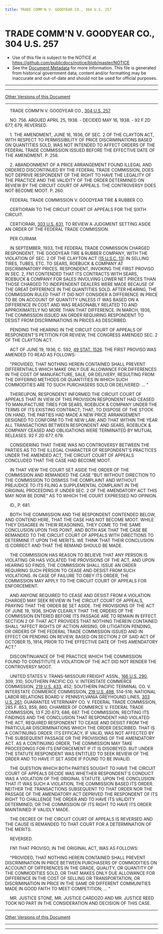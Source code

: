 ```yaml
---
title: TRADE COMM'N V. GOODYEAR CO., 304 U.S. 257
---
```


# TRADE COMM'N V. GOODYEAR CO., 304 U.S. 257

* Use of this file is subject to the NOTICE at https://github.com/publicdocs/notice/blob/master/NOTICE
* See the [Document Metadata](../../../index.md) for more information.
  This file is generated from historical government data; content and/or formatting may be inaccurate and out-of-date and should not be used for official purposes.

----------
----------

[Other Versions of this Document](https://publicdocs.github.io/go/links?ns=uslm-x&ref=%2Fus%2Fcourts%2Fscotus%2FusReporter%2F304%2F257)

----------

    TRADE COMM'N V. GOODYEAR CO., [304 U.S. 257][/us/courts/scotus/usReporter/304/257]

    NO. 756.  ARGUED APRIL 25, 1938.  - DECIDED MAY 16, 1938.  - 92 F.2D 677, 679, REVERSED.

    1.  THE AMENDMENT, JUNE 16, 1936, OF SEC. 2 OF THE CLAYTON ACT, WITH RESPECT TO PERMISSIBILITY OF PRICE DISCRIMINATIONS BASED ON QUANTITIES SOLD, WAS NOT INTENDED TO AFFECT ORDERS OF THE FEDERAL TRADE COMMISSION ISSUED BEFORE THE EFFECTIVE DATE OF THE AMENDMENT.  P. 258.

    2.  ABANDONMENT OF A PRICE ARRANGEMENT FOUND ILLEGAL AND ORDERED DISCONTINUED BY THE FEDERAL TRADE COMMISSION, DOES NOT DEPRIVE RESPONDENT OF THE RIGHT TO HAVE THE LEGALITY OF THE PRACTICE AND THE VALIDITY OF THE ORDER DETERMINED ON REVIEW BY THE CIRCUIT COURT OF APPEALS.  THE CONTROVERSY DOES NOT BECOME MOOT.  P. 260.

    FEDERAL TRADE COMMISSION V. GOODYEAR TIRE & RUBBER CO.

    CERTIORARI TO THE CIRCUIT COURT OF APPEALS FOR THE SIXTH CIRCUIT.

    CERTIORARI, [303 U.S. 631][/us/courts/scotus/usReporter/303/631], TO REVIEW A JUDGMENT SETTING ASIDE AN ORDER OF THE FEDERAL TRADE COMMISSION.

    PER CURIAM.

    IN SEPTEMBER, 1933, THE FEDERAL TRADE COMMISSION CHARGED RESPONDENT, THE GOODYEAR TIRE & RUBBER COMPANY, WITH THE VIOLATION OF SEC. 2 OF THE CLAYTON ACT ([15 U.S.C. 13][/us/usc/t15/s13]) IN SELLING TIRES, TUBES, ETC. TO SEARS, ROEBUCK & COMPANY AT DISCRIMINATORY PRICES.  RESPONDENT, INVOKING THE FIRST PROVISO IN SEC. 2,  FN1  CONTENDED THAT ITS CONTRACTS WITH SEARS, ROEBUCK & COMPANY FOR SALES INVOLVING LOWER NET PRICES THAN THOSE CHARGED TO INDEPENDENT DEALERS WERE MADE BECAUSE OF THE GREAT DIFFERENCE IN THE QUANTITIES SOLD.  AFTER HEARING, THE COMMISSION RULED THAT IT DID NOT CONSIDER A DIFFERENCE IN PRICE TO BE ON ACCOUNT OF QUANTITY UNLESS IT WAS BASED ON A DIFFERENCE IN COST AND WAS REASONABLY RELATED TO AND APPROXIMATELY NO MORE THAN THAT DIFFERENCE.  IN MARCH, 1936, THE COMMISSION ISSUED AN ORDER REQUIRING RESPONDENT TO DESIST FROM DISCRIMINATIONS IN PRICES AS DESCRIBED.

    PENDING THE HEARING IN THE CIRCUIT COURT OF APPEALS OF RESPONDENT'S PETITION FOR REVIEW, THE CONGRESS AMENDED SEC. 2 OF THE CLAYTON ACT.

    ACT OF JUNE 19, 1936, C. 592, [49 STAT. 1526][/us/stat/49/1526].  THE FIRST PROVISO WAS AMENDED TO READ AS FOLLOWS:

    "PROVIDED, THAT NOTHING HEREIN CONTAINED SHALL PREVENT DIFFERENTIALS WHICH MAKE ONLY DUE ALLOWANCE FOR DIFFERENCES IN THE COST OF MANUFACTURE, SALE, OR DELIVERY, RESULTING FROM THE DIFFERING METHODS OR QUANTITIES IN WHICH SUCH COMMODITIES ARE TO SUCH PURCHASERS SOLD OR DELIVERED:  ...  "

    THEREUPON, RESPONDENT INFORMED THE CIRCUIT COURT OF APPEALS THAT IN VIEW OF THIS PROVISION RESPONDENT HAD CEASED TO MANUFACTURE TIRES FOR SEARS, ROEBUCK & COMPANY UNDER THE TERMS OF ITS EXISTING CONTRACT; THAT, TO DISPOSE OF THE STOCK ON HAND, THE PARTIES HAD MADE A NEW PRICE ARRANGEMENT DESIGNED TO CONFORM TO THE NEW LAW; AND THAT WITHIN THE YEAR ALL TRANSACTIONS BETWEEN RESPONDENT AND SEARS, ROEBUCK & COMPANY CEASED AND OBLIGATIONS WERE TERMINATED BY MUTUAL RELEASES.  92 F.2D 677, 679.

    CONSIDERING THAT THERE WAS NO CONTROVERSY BETWEEN THE PARTIES AS TO THE ILLEGAL CHARACTER OF RESPONDENT'S PRACTICES UNDER THE AMENDED ACT, THE CIRCUIT COURT OF APPEALS CONCLUDED THAT THE CASE HAD BECOME MOOT.

    IN THAT VIEW THE COURT SET ASIDE THE ORDER OF THE COMMISSION AND REMANDED THE CASE "BUT WITHOUT DIRECTION TO THE COMMISSION TO DISMISS THE COMPLAINT AND WITHOUT PREJUDICE TO ITS FILING A SUPPLEMENTAL COMPLAINT IN THE ORIGINAL PROCEEDING IF UNDER SEC. 2 OF THE AMENDATORY ACT THIS MAY NOW BE DONE" AS TO WHICH THE COURT EXPRESSED NO OPINION.

    ID., P. 681.

    BOTH THE COMMISSION AND THE RESPONDENT CONTENDED BELOW, AND CONTEND HERE, THAT THE CASE HAS NOT BECOME MOOT.  WHILE THEY DISAGREE IN THEIR REASONING, THEY COME TO THE SAME CONCLUSION UPON THIS POINT, AND BOTH ASK THAT THE CASE BE REMANDED TO THE CIRCUIT COURT OF APPEALS WITH DIRECTIONS TO DETERMINE IT UPON THE MERITS.  WE THINK THAT THEIR CONCLUSION IS CORRECT AND THAT THE REMAND SHOULD BE MADE.

    THE COMMISSION HAS REASON TO BELIEVE THAT ANY PERSON IS VIOLATING OR HAS VIOLATED THE PROVISIONS OF THE ACT, AND UPON HEARING SO FINDS, THE COMMISSION SHALL ISSUE AN ORDER REQUIRING SUCH PERSON TO CEASE AND DESIST FROM SUCH VIOLATIONS.  IN CASE OF FAILURE TO OBEY ITS ORDER, THE COMMISSION MAY APPLY TO THE CIRCUIT COURT OF APPEALS FOR ENFORCEMENT.

    AND ANYONE REQUIRED TO CEASE AND DESIST FROM A VIOLATION CHARGED MAY SEEK REVIEW IN THE CIRCUIT COURT OF APPEALS, PRAYING THAT THE ORDER BE SET ASIDE.  THE PROVISIONS OF THE ACT OF JUNE 19, 1936, SHOW CLEARLY THAT THE ORDERS OF THE COMMISSION ENTERED BEFORE ITS PASSAGE ARE TO REMAIN IN EFFECT.  SECTION 2 OF THAT ACT PROVIDES THAT NOTHING THEREIN CONTAINED SHALL "AFFECT RIGHTS OF ACTION ARISING, OR LITIGATION PENDING, OR ORDERS OF THE FEDERAL TRADE COMMISSION ISSUED AND IN EFFECT OR PENDING ON REVIEW, BASED ON SECTION 2 OF SAID ACT OF OCTOBER 15, 1914, PRIOR TO THE EFFECTIVE DATE OF THIS AMENDATORY ACT."

    DISCONTINUANCE OF THE PRACTICE WHICH THE COMMISSION FOUND TO CONSTITUTE A VIOLATION OF THE ACT DID NOT RENDER THE CONTROVERSY MOOT.

    UNITED STATES V. TRANS-MISSOURI FREIGHT ASSN., [166 U.S. 290][/us/courts/scotus/usReporter/166/290], 309, 310; SOUTHERN PACIFIC CO. V. INTERSTATE COMMERCE COMMISSION, [219 U.S. 433][/us/courts/scotus/usReporter/219/433], 452; SOUTHERN PACIFIC TERMINAL CO. V. INTERSTATE COMMERCE COMMISSION, [219 U.S. 498][/us/courts/scotus/usReporter/219/498], 514-516; NATIONAL LABOR RELATIONS BOARD V. PENNSYLVANIA GREYHOUND LINES, [303 U.S. 261][/us/courts/scotus/usReporter/303/261]; GUARANTEE VETERINARY CO. V. FEDERAL TRADE COMMISSION, 285 F. 853, 859, 860; CHAMBER OF COMMERCE V. FEDERAL TRADE COMMISSION, 13 F.2D 673, 686, 687.  THE COMMISSION, RECITING ITS FINDINGS AND THE CONCLUSION THAT RESPONDENT HAD VIOLATED THE ACT, REQUIRED RESPONDENT TO CEASE AND DESIST FROM THE PARTICULAR DISCRIMINATIONS WHICH THE ORDER DESCRIBED.  THAT IS A CONTINUING ORDER.  ITS EFFICACY, IF VALID, WAS NOT AFFECTED BY THE SUBSEQUENT PASSAGE OR THE PROVISIONS OF THE AMENDATORY ACT.  AS A CONTINUING ORDER, THE COMMISSION MAY TAKE PROCEEDINGS FOR ITS ENFORCEMENT IF IT IS DISOBEYED.  BUT UNDER THE STATUTE RESPONDENT WAS ENTITLED TO SEEK REVIEW OF THE ORDER AND TO HAVE IT SET ASIDE IF FOUND TO BE INVALID.

    THE QUESTION WHICH BOTH PARTIES SOUGHT TO HAVE THE CIRCUIT COURT OF APPEALS DECIDE WAS WHETHER RESPONDENT'S CONDUCT WAS A VIOLATION OF THE ORIGINAL STATUTE.  UPON THE CONCLUSION THAT IT WAS SUCH A VIOLATION, THE COMMISSION BASED ITS ORDER.  NEITHER THE TRANSACTIONS SUBSEQUENT TO THAT ORDER NOR THE PASSAGE OF THE AMENDATORY ACT DEPRIVED THE RESPONDENT OF ITS RIGHT TO CHALLENGE THE ORDER AND TO HAVE ITS VALIDITY DETERMINED, OR THE COMMISSION OF ITS RIGHT TO HAVE ITS ORDER MAINTAINED IF VALIDLY MADE.

    THE DECREE OF THE CIRCUIT COURT OF APPEALS IS REVERSED AND THE CAUSE IS REMANDED TO THAT COURT FOR A DETERMINATION OF THE MERITS.

    REVERSED.

    FN1  THAT PROVISO, IN THE ORIGINAL ACT, WAS AS FOLLOWS:

    "PROVIDED, THAT NOTHING HEREIN CONTAINED SHALL PREVENT DISCRIMINATION IN PRICE BETWEEN PURCHASERS OF COMMODITIES ON ACCOUNT OF DIFFERENCES IN THE GRADE, QUALITY, OR QUANTITY OF THE COMMODITIES SOLD, OR THAT MAKES ONLY DUE ALLOWANCE FOR DIFFERENCE IN THE COST OF SELLING OR TRANSPORTATION, OR DISCRIMINATION IN PRICE IN THE SAME OR DIFFERENT COMMUNITIES MADE IN GOOD FAITH TO MEET COMPETITION; ...  "

    MR. JUSTICE STONE, MR. JUSTICE CARDOZO AND MR. JUSTICE REED TOOK NO PART IN THE CONSIDERATION AND DECISION OF THIS CASE.

----------

[Other Versions of this Document](https://publicdocs.github.io/go/links?ns=uslm-x&ref=%2Fus%2Fcourts%2Fscotus%2FusReporter%2F304%2F257)

----------
----------

[/us/courts/scotus/usReporter/304/257]: https://publicdocs.github.io/go/links?ns=uslm-x&ref=%2Fus%2Fcourts%2Fscotus%2FusReporter%2F304%2F257
[/us/courts/scotus/usReporter/303/631]: https://publicdocs.github.io/go/links?ns=uslm-x&ref=%2Fus%2Fcourts%2Fscotus%2FusReporter%2F303%2F631
[/us/usc/t15/s13]: https://publicdocs.github.io/go/links?ns=uslm&ref=%2Fus%2Fusc%2Ft15%2Fs13
[/us/stat/49/1526]: https://publicdocs.github.io/go/links?ns=uslm&ref=%2Fus%2Fstat%2F49%2F1526
[/us/courts/scotus/usReporter/166/290]: https://publicdocs.github.io/go/links?ns=uslm-x&ref=%2Fus%2Fcourts%2Fscotus%2FusReporter%2F166%2F290
[/us/courts/scotus/usReporter/219/433]: https://publicdocs.github.io/go/links?ns=uslm-x&ref=%2Fus%2Fcourts%2Fscotus%2FusReporter%2F219%2F433
[/us/courts/scotus/usReporter/219/498]: https://publicdocs.github.io/go/links?ns=uslm-x&ref=%2Fus%2Fcourts%2Fscotus%2FusReporter%2F219%2F498
[/us/courts/scotus/usReporter/303/261]: https://publicdocs.github.io/go/links?ns=uslm-x&ref=%2Fus%2Fcourts%2Fscotus%2FusReporter%2F303%2F261


